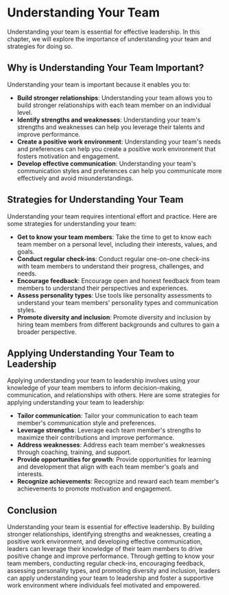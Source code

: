 Understanding Your Team
==================================

Understanding your team is essential for effective leadership. In this chapter, we will explore the importance of understanding your team and strategies for doing so.

Why is Understanding Your Team Important?
-----------------------------------------

Understanding your team is important because it enables you to:

* **Build stronger relationships**: Understanding your team allows you to build stronger relationships with each team member on an individual level.
* **Identify strengths and weaknesses**: Understanding your team's strengths and weaknesses can help you leverage their talents and improve performance.
* **Create a positive work environment**: Understanding your team's needs and preferences can help you create a positive work environment that fosters motivation and engagement.
* **Develop effective communication**: Understanding your team's communication styles and preferences can help you communicate more effectively and avoid misunderstandings.

Strategies for Understanding Your Team
--------------------------------------

Understanding your team requires intentional effort and practice. Here are some strategies for understanding your team:

* **Get to know your team members**: Take the time to get to know each team member on a personal level, including their interests, values, and goals.
* **Conduct regular check-ins**: Conduct regular one-on-one check-ins with team members to understand their progress, challenges, and needs.
* **Encourage feedback**: Encourage open and honest feedback from team members to understand their perspectives and experiences.
* **Assess personality types**: Use tools like personality assessments to understand your team members' personality types and communication styles.
* **Promote diversity and inclusion**: Promote diversity and inclusion by hiring team members from different backgrounds and cultures to gain a broader perspective.

Applying Understanding Your Team to Leadership
----------------------------------------------

Applying understanding your team to leadership involves using your knowledge of your team members to inform decision-making, communication, and relationships with others. Here are some strategies for applying understanding your team to leadership:

* **Tailor communication**: Tailor your communication to each team member's communication style and preferences.
* **Leverage strengths**: Leverage each team member's strengths to maximize their contributions and improve performance.
* **Address weaknesses**: Address each team member's weaknesses through coaching, training, and support.
* **Provide opportunities for growth**: Provide opportunities for learning and development that align with each team member's goals and interests.
* **Recognize achievements**: Recognize and reward each team member's achievements to promote motivation and engagement.

Conclusion
----------

Understanding your team is essential for effective leadership. By building stronger relationships, identifying strengths and weaknesses, creating a positive work environment, and developing effective communication, leaders can leverage their knowledge of their team members to drive positive change and improve performance. Through getting to know your team members, conducting regular check-ins, encouraging feedback, assessing personality types, and promoting diversity and inclusion, leaders can apply understanding your team to leadership and foster a supportive work environment where individuals feel motivated and empowered.
